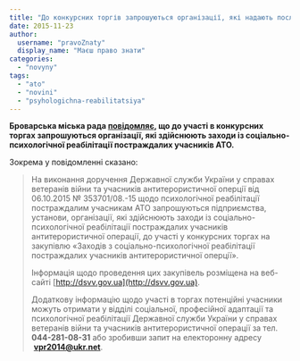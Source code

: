 ```yaml
---
title: "До конкурсних торгів запрошуються організації, які надають послуги з психологічної реабілітації учасників АТО"
date: 2015-11-23
author: 
  username: "pravoZnaty"
  display_name: "Маєш право знати"
categories: 
  - "novyny"
tags: 
  - "ato"
  - "novini"
  - "psyhologichna-reabilitatsiya"
---
```


**Броварська міська рада [повідомляє](http://brovary-rada.gov.ua/do-uvagi-sub%E2%80%99%D1%94kt%D1%96v-gospodaryuvannyazaproshuyutsya-p%D1%96dpri%D1%94mstvaustanovi-organ%D1%96zats%D1%96%D1%97-yak%D1%96-zd%D1%96isnyuyut), що до участі в конкурсних торгах запрошуються організації, які здійснюють заходи із соціально-психологічної реабілітації постраждалих учасників АТО.**

Зокрема у повідомленні сказано:

> На виконання доручення Державної служби України у справах ветеранів війни та учасників антитерористичної оперції від 06.10.2015 № 353701/08.-15 щодо психологічної реабілітації постраждалим учасникам АТО запрошуються підприємства, установи, організації, які здійснюють заходи із соціально-психологічної реабілітації постраждалих учасників антитерористичної операції, до участі у конкурсних торгах на закупівлю «Заходів з соціально-психологічної реабілітації постраждалих учасників антитерористичної оперції».
> 
> Інформація щодо проведення цих закупівель розміщена на веб-сайті [http://dsvv.gov.ua](http://dsvv.gov.ua).
> 
> Додаткову інформацію щодо участі в торгах потенційні учасники можуть отримати у відділі соціальної, професійної адаптації та психологічної реабілітації Державної служби України у справах ветеранів війни та учасників антитерористичної операції за тел. **044-281-08-31** або зробивши запит на електоронну адресу  **vpr2014@ukr.net**.

